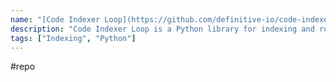 ```yaml
---
name: "[Code Indexer Loop](https://github.com/definitive-io/code-indexer-loop)"
description: "Code Indexer Loop is a Python library for indexing and retrieving source code files through an integrated vector database that's continuously and efficiently updated."
tags: ["Indexing", "Python"]
---
```

#repo
